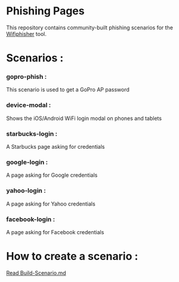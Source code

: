 # Phishing Pages

This repository contains community-built phishing scenarios for the <a href="https://github.com/wifiphisher/wifiphisher">Wifiphisher</a> tool.

# Scenarios :

### gopro-phish :
This scenario is used to get a GoPro AP password
### device-modal :
Shows the iOS/Android WiFi login modal on phones and tablets
### starbucks-login :
A Starbucks page asking for credentials
### google-login :
A page asking for Google credentials
### yahoo-login :
A page asking for Yahoo credentials
### facebook-login :
A page asking for Facebook credentials

# How to create a scenario :

[Read Build-Scenario.md](https://github.com/wifiphisher/extra-phishing-pages/blob/master/Build-Scenario.md)
